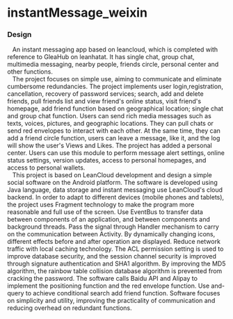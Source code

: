 # instantMessage_weixin
### Design
&nbsp;&nbsp; An instant messaging app based on leancloud, which is completed with reference to GleaHub on leanhatat. It has single chat, group chat, multimedia messaging, nearby people, friends circle, personal center and other functions.<br>
&nbsp;&nbsp; The project focuses on simple use, aiming to communicate and eliminate cumbersome redundancies. The project implements user login,registration, cancellation, recovery of password services; search, add and delete friends, pull friends list and view friend's online status, visit friend's homepage, add friend function based on geographical location; single chat and group chat function. Users can send rich media messages such as texts, voices, pictures, and geographic locations. They can pull chats or send red envelopes to interact with each other. At the same time, they can add a friend circle function, users can leave a message, like it, and the log will show the user's Views and Likes. The project has added a personal center. Users can use this module to perform message alert settings, online status settings, version updates, access to personal homepages, and access to personal wallets. <br>
&nbsp;&nbsp; This project is based on LeanCloud development and design a simple social software on the Android platform. The software is developed using Java language, data storage and instant messaging use LeanCloud's cloud backend. In order to adapt to different devices (mobile phones and tablets), the project uses Fragment technology to make the program more reasonable and full use of the screen. Use EventBus to transfer data between components of an application, and between components and background threads. Pass the signal through Handler mechanism to carry on the communication between Activity. By dynamically changing icons, different effects before and after operation are displayed. Reduce network traffic with local caching technology. The ACL permission setting is used to improve database security, and the session channel security is improved through signature authentication and SHA1 algorithm. By improving the MD5 algorithm, the rainbow table collision database algorithm is prevented from cracking the password. The software calls Baidu API and Alipay to implement the positioning function and the red envelope function. Use and-query to achieve conditional search add friend function. Software focuses on simplicity and utility, improving the practicality of communication and reducing overhead on redundant functions. 
